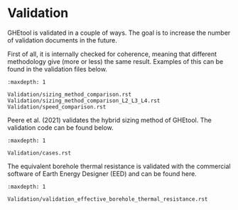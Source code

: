 # Validation

GHEtool is validated in a couple of ways. The goal is to increase the number of validation documents in the future.

First of all, it is internally checked for coherence, meaning that different methodology give (more or less) the same result.
Examples of this can be found in the validation files below.

```{toctree}
:maxdepth: 1

Validation/sizing_method_comparison.rst
Validation/sizing_method_comparison_L2_L3_L4.rst
Validation/speed_comparison.rst
```

Peere et al. (2021) validates the hybrid sizing method of GHEtool. The validation code can be found below.
```{toctree}
:maxdepth: 1

Validation/cases.rst
```

The equivalent borehole thermal resistance is validated with the commercial software of Earth Energy Designer (EED) and can be found here.

```{toctree}
:maxdepth: 1

Validation/validation_effective_borehole_thermal_resistance.rst
```
